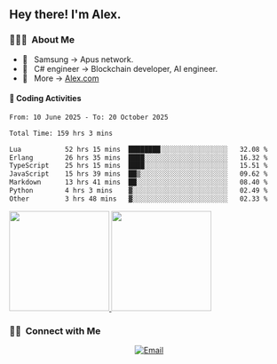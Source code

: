

<h2> Hey there! I'm Alex.</h2>

<h3> 👨🏻‍💻 &nbsp;About Me </h3>

- 🤔 &nbsp; Samsung -> Apus network.
- 🌱 &nbsp; C# engineer -> Blockchain developer, AI engineer.
- 🔗 &nbsp; More -> [Alex.com](https://alex-yang.netlify.app/)




#### 🔨 Coding Activities



<!--START_SECTION:waka-->

```txt
From: 10 June 2025 - To: 20 October 2025

Total Time: 159 hrs 3 mins

Lua           52 hrs 15 mins  ████████░░░░░░░░░░░░░░░░░   32.08 %
Erlang        26 hrs 35 mins  ████░░░░░░░░░░░░░░░░░░░░░   16.32 %
TypeScript    25 hrs 15 mins  ████░░░░░░░░░░░░░░░░░░░░░   15.51 %
JavaScript    15 hrs 39 mins  ██▒░░░░░░░░░░░░░░░░░░░░░░   09.62 %
Markdown      13 hrs 41 mins  ██░░░░░░░░░░░░░░░░░░░░░░░   08.40 %
Python        4 hrs 3 mins    ▓░░░░░░░░░░░░░░░░░░░░░░░░   02.49 %
Other         3 hrs 48 mins   ▓░░░░░░░░░░░░░░░░░░░░░░░░   02.33 %
```

<!--END_SECTION:waka-->
<a href="https://github.com/Alex-wuhu">
  <img height="180em" src="https://github-readme-stats.vercel.app/api?username=Alex-wuhu&theme=buefy&show_icons=true" />
  <img height="180em" src="https://github-readme-stats.vercel.app/api/top-langs/?username=Alex-wuhu&theme=buefy&layout=compact" />
</a>


<h3> 🤝🏻 &nbsp;Connect with Me </h3>

<p align="center">
<a href="yanglongwei06@gmail.com"><img alt="Email" src="https://img.shields.io/badge/Email-yanglongwei06@gmail.com-blue?style=flat-square&logo=gmail"></a>
</p>

